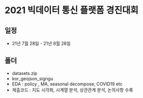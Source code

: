 # 2021 빅데이터 통신 플랫폼 경진대회

## 일정
- 21년 7월 28일 - 21년 8월 26일

## 폴더
- datasets.zip
- kor_geojson_signgu 
- EDA : policy , MA, seasonal decompose, COVID19 etc
- 제출코드 : 지도 시각화, 시계열 분석, 상관관계 분석, 논의사항 수록
